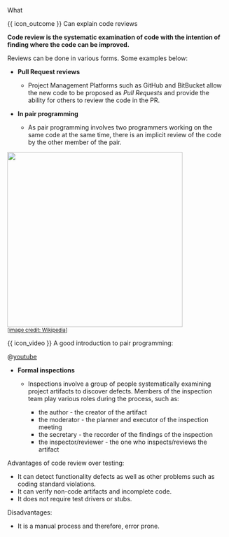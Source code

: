 <span id="title">What</span>

<span id="prereqs"></span>

<span id="outcomes">{{ icon_outcome }} Can explain code reviews</span>

<div id="body">

**Code review is the systematic examination of code with the intention of finding where the code can be improved.**

Reviews can be done in various forms. Some examples below:

* **Pull Request reviews**

  * Project Management Platforms such as GitHub and BitBucket allow the new code to be proposed as _Pull Requests_ and provide the ability for others to review the code in the PR.

* **In <trigger trigger="click" for="modal:codeReview-pairProgramming">pair programming</trigger>**

  * As pair programming involves two programmers working on the same code at the same time, there is an implicit review of the code by the other member of the pair.


<modal large header="Pair Programming" id="modal:codeReview-pairProgramming">

<box type="definition" seamless>
<include src="../../../common/definitions.md#def-pair-programming" trim />
</box>

<img src="https://upload.wikimedia.org/wikipedia/commons/a/af/Pair_programming_1.jpg" width="400"/><br>
<sub>[[image credit: Wikipedia](https://en.wikipedia.org/wiki/Pair_programming)]</sub>


{{ icon_video }} A good introduction to pair programming:

@[youtube](ET3Q6zNK3Io)

</modal>

* **Formal inspections**

  * Inspections involve a group of people systematically examining project artifacts to discover defects. Members of the inspection team play various roles during the process, such as:

    * the author - the creator of the artifact
    * the moderator - the planner and executor of the inspection meeting
    * the secretary - the recorder of the findings of the inspection
    * the inspector/reviewer - the one who inspects/reviews the artifact

Advantages of code review over testing:

* It can detect functionality defects as well as other problems such as coding standard violations.
* It can verify non-code artifacts and incomplete code.
* It does not require test drivers or stubs.

Disadvantages:

* It is a manual process and therefore, error prone.

</div>

<div id="extras">
<include src="resources.md" />
</div>
